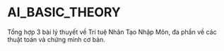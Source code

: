 # AI_BASIC_THEORY
Tổng hợp 3 bài lý thuyết về Trí tuệ Nhân Tạo Nhập Môn, đa phần về các thuật toán và chứng minh cơ bản.
